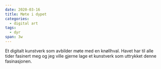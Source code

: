 ```yaml
---
date: 2020-03-16
title: Møte i dypet
categories:
  - digital art
tags:
  - dyr
span: 3w
---
```

Et digitalt kunstverk som avbilder møte med en knøllhval. Havet har til alle tider fasinert meg og jeg ville gjerne lage et kunstverk som uttrykket denne fasinasjonen. 